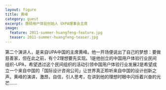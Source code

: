 ```yaml
---
layout: figure
title: 黄峰
category: guest
excerpt: 唐硕用户体验创始人 UXPA理事会主席
image:
  feature: 2011-summer-huangfeng-feature.jpg
  teaser: 2011-summer-huangfeng-teaser.jpg
---
```


第二个演讲人，是来自UPA中国的主席黄峰。他一开场便说出了自己的梦想：要做慈善家，但在此之前，有个2理想要先实现。1是他创立的中国用户体验行业民间组织-UPA，希望透过这个民间组织的活动引领中国用户体验行业发展2是希望成立一个来自中国的「国际设计咨询公司」让世界真正聆听来自中国的设计创新之声。黄峰的演讲，激昂，自信，引人思考，在讲到他的理想时眼中闪烁着兴奋的光芒……
